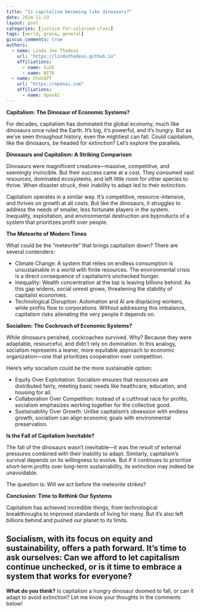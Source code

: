 ```yaml
---
title: "Is capitalism becoming like dinosaurs?"
date: 2024-11-23
layout: post
categories: [justice-for-salaried-class]
tags: [world, grace, general]
giscus_comments: true
authors:
  - name: Linda Joe Thadeus
    url: "https://lindathadeus.github.io"
    affiliations:
      - name: SuSE
      - name: NITK
  - name: ChatGPT
    url: "https://openai.com"
    affiliations:
      - name: OpenAI
---
```

**Capitalism: The Dinosaur of Economic Systems?**

For decades, capitalism has dominated the global economy, much like dinosaurs once ruled the Earth. It’s big, it’s powerful, and it’s hungry. But as we’ve seen throughout history, even the mightiest can fall. Could capitalism, like the dinosaurs, be headed for extinction? Let’s explore the parallels.

**Dinosaurs and Capitalism: A Striking Comparison**

Dinosaurs were magnificent creatures—massive, competitive, and seemingly invincible. But their success came at a cost. They consumed vast resources, dominated ecosystems, and left little room for other species to thrive. When disaster struck, their inability to adapt led to their extinction.

Capitalism operates in a similar way. It’s competitive, resource-intensive, and thrives on growth at all costs. But like the dinosaurs, it struggles to address the needs of smaller, less fortunate players in the system. Inequality, exploitation, and environmental destruction are byproducts of a system that prioritizes profit over people.

**The Meteorite of Modern Times**

What could be the “meteorite” that brings capitalism down? There are several contenders:
- Climate Change: A system that relies on endless consumption is unsustainable in a world with finite resources. The environmental crisis is a direct consequence of capitalism’s unchecked hunger.
- Inequality: Wealth concentration at the top is leaving billions behind. As this gap widens, social unrest grows, threatening the stability of capitalist economies.
- Technological Disruption: Automation and AI are displacing workers, while profits flow to corporations. Without addressing this imbalance, capitalism risks alienating the very people it depends on.

**Socialism: The Cockroach of Economic Systems?**

While dinosaurs perished, cockroaches survived. Why? Because they were adaptable, resourceful, and didn’t rely on domination. In this analogy, socialism represents a leaner, more equitable approach to economic organization—one that prioritizes cooperation over competition.

Here’s why socialism could be the more sustainable option:
- Equity Over Exploitation: Socialism ensures that resources are distributed fairly, meeting basic needs like healthcare, education, and housing for all.
- Collaboration Over Competition: Instead of a cutthroat race for profits, socialism emphasizes working together for the collective good.
- Sustainability Over Growth: Unlike capitalism’s obsession with endless growth, socialism can align economic goals with environmental preservation.

**Is the Fall of Capitalism Inevitable?**

The fall of the dinosaurs wasn’t inevitable—it was the result of external pressures combined with their inability to adapt. Similarly, capitalism’s survival depends on its willingness to evolve. But if it continues to prioritize short-term profits over long-term sustainability, its extinction may indeed be unavoidable.

The question is: Will we act before the meteorite strikes?

**Conclusion: Time to Rethink Our Systems**

Capitalism has achieved incredible things, from technological breakthroughs to improved standards of living for many. But it’s also left billions behind and pushed our planet to its limits.

Socialism, with its focus on equity and sustainability, offers a path forward. It’s time to ask ourselves: Can we afford to let capitalism continue unchecked, or is it time to embrace a system that works for everyone?
---

**What do you think?** Is capitalism a hungry dinosaur doomed to fall, or can it adapt to avoid extinction? Let me know your thoughts in the comments below!
